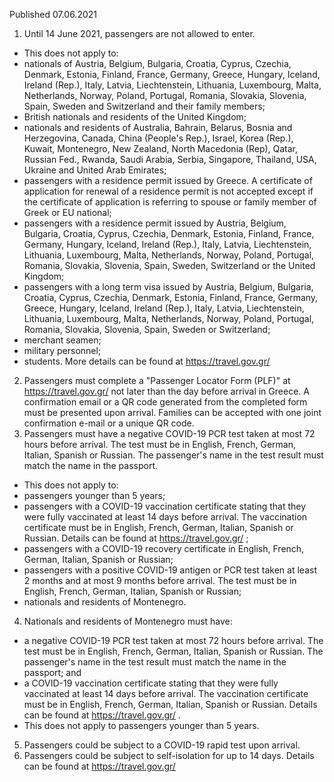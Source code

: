 Published 07.06.2021
1. Until 14 June 2021, passengers are not allowed to enter.
- This does not apply to:
- nationals of Austria, Belgium, Bulgaria, Croatia, Cyprus, Czechia, Denmark, Estonia, Finland, France, Germany, Greece, Hungary, Iceland, Ireland (Rep.), Italy, Latvia, Liechtenstein, Lithuania, Luxembourg, Malta, Netherlands, Norway, Poland, Portugal, Romania, Slovakia, Slovenia, Spain, Sweden and Switzerland and their family members;
- British nationals and residents of the United Kingdom;
- nationals and residents of Australia, Bahrain, Belarus, Bosnia and Herzegovina, Canada, China (People's Rep.), Israel, Korea (Rep.), Kuwait, Montenegro, New Zealand, North Macedonia (Rep), Qatar, Russian Fed., Rwanda, Saudi Arabia, Serbia, Singapore, Thailand, USA, Ukraine and United Arab Emirates;
- passengers with a residence permit issued by Greece. A certificate of application for renewal of a residence permit is not accepted except if the certificate of application is referring to spouse or family member of Greek or EU national;
- passengers with a residence permit issued by Austria, Belgium, Bulgaria, Croatia, Cyprus, Czechia, Denmark, Estonia, Finland, France, Germany, Hungary, Iceland, Ireland (Rep.), Italy, Latvia, Liechtenstein, Lithuania, Luxembourg, Malta, Netherlands, Norway, Poland, Portugal, Romania, Slovakia, Slovenia, Spain, Sweden, Switzerland or the United Kingdom;
- passengers with a long term visa issued by Austria, Belgium, Bulgaria, Croatia, Cyprus, Czechia, Denmark, Estonia, Finland, France, Germany, Greece, Hungary, Iceland, Ireland (Rep.), Italy, Latvia, Liechtenstein, Lithuania, Luxembourg, Malta, Netherlands, Norway, Poland, Portugal, Romania, Slovakia, Slovenia, Spain, Sweden or Switzerland;
- merchant seamen;
- military personnel;
- students.
More details can be found at <a href="https://travel.gov.gr/">https://travel.gov.gr/</a> 
2. Passengers must complete a "Passenger Locator Form (PLF)" at <a href="https://travel.gov.gr/">https://travel.gov.gr/</a> not later than the day before arrival in Greece. A confirmation email or a QR code generated from the completed form must be presented upon arrival. Families can be accepted with one joint confirmation e-mail or a unique QR code.
3. Passengers must have a negative COVID-19 PCR test taken at most 72 hours before arrival. The test must be in English, French, German, Italian, Spanish or Russian. The passenger's name in the test result must match the name in the passport.
- This does not apply to:
- passengers younger than 5 years;
- passengers with a COVID-19 vaccination certificate stating that they were fully vaccinated at least 14 days before arrival. The vaccination certificate must be in English, French, German, Italian, Spanish or Russian. Details can be found at <a href="https://travel.gov.gr/">https://travel.gov.gr/</a> ;
- passengers with a COVID-19 recovery certificate in English, French, German, Italian, Spanish or Russian;
- passengers with a positive COVID-19 antigen or PCR test taken at least 2 months and at most 9 months before arrival. The test must be in English, French, German, Italian, Spanish or Russian;
- nationals and residents of Montenegro.
4. Nationals and residents of Montenegro must have:
- a negative COVID-19 PCR test taken at most 72 hours before arrival. The test must be in English, French, German, Italian, Spanish or Russian. The passenger's name in the test result must match the name in the passport; and
- a COVID-19 vaccination certificate stating that they were fully vaccinated at least 14 days before arrival. The vaccination certificate must be in English, French, German, Italian, Spanish or Russian. Details can be found at <a href="https://travel.gov.gr/">https://travel.gov.gr/</a> .
- This does not apply to passengers younger than 5 years.
5. Passengers could be subject to a COVID-19 rapid test upon arrival.
6. Passengers could be subject to self-isolation for up to 14 days. Details can be found at <a href="https://travel.gov.gr/">https://travel.gov.gr/</a> 

